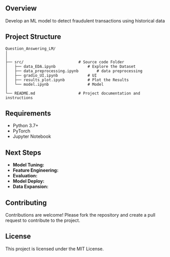 ## Overview

Develop an ML model to detect fraudulent transactions using historical data

## Project Structure

```plaintext
Question_Answering_LM/
│
│
├── src/                  		# Source code Folder
│   ├── data_EDA.ipynb       		# Explore the Dataset
│   ├── data_preprocessing.ipynb        # data preprocessing
│   ├── gradio_UI.ipynb         	# UI
│   ├── results_plot.ipynb      	# Plot the Results
│   └── model.ipynb         		# Model
│
└── README.md              		# Project documentation and instructions

```

## Requirements
- Python 3.7+
- PyTorch 
- Jupyter Notebook 	

## Next Steps
- **Model Tuning:** 
- **Feature Engineering:** 
- **Evaluation:** 
- **Model Deploy:** 
- **Data Expansion:** 

## Contributing
Contributions are welcome! Please fork the repository and create a pull request to contribute to the project.

## License
This project is licensed under the MIT License.
